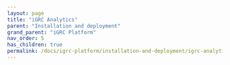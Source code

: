 ```yaml
---
layout: page
title: "iGRC Analytics"
parent: "Installation and deployment"
grand_parent: "iGRC Platform"
nav_order: 5
has_children: true
permalink: /docs/igrc-platform/installation-and-deployment/igrc-analytics/
---
```

